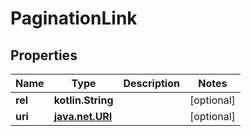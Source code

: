 
# PaginationLink

## Properties
Name | Type | Description | Notes
------------ | ------------- | ------------- | -------------
**rel** | **kotlin.String** |  |  [optional]
**uri** | [**java.net.URI**](java.net.URI.md) |  |  [optional]



